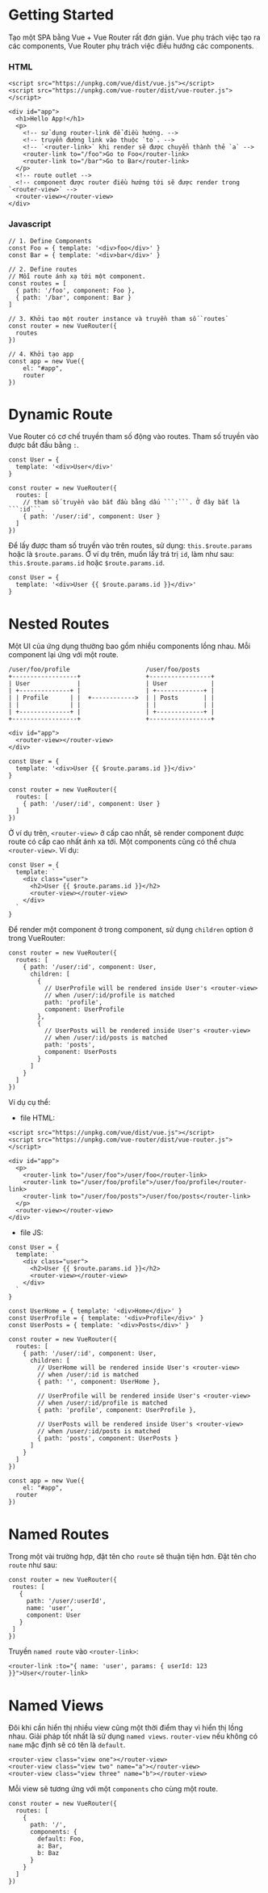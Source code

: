 # Getting Started
   
   Tạo một SPA bằng Vue + Vue Router rất đơn giản. Vue phụ trách việc tạo ra các components, Vue Router phụ trách việc điều hướng các components.

### HTML

```
<script src="https://unpkg.com/vue/dist/vue.js"></script>
<script src="https://unpkg.com/vue-router/dist/vue-router.js"></script>

<div id="app">
  <h1>Hello App!</h1>
  <p>
    <!-- sử dụng router-link để điều hướng. -->
    <!-- truyền đường link vào thuộc `to`. -->
    <!-- `<router-link>` khi render sẽ được chuyển thành thẻ `a` -->
    <router-link to="/foo">Go to Foo</router-link>
    <router-link to="/bar">Go to Bar</router-link>
  </p>
  <!-- route outlet -->
  <!-- component được router điều hướng tới sẽ được render trong `<router-view>` -->
  <router-view></router-view>
</div>
```

### Javascript
    
```
// 1. Define Components
const Foo = { template: '<div>foo</div>' }
const Bar = { template: '<div>bar</div>' }

// 2. Define routes
// Mỗi route ánh xạ tới một component.
const routes = [
  { path: '/foo', component: Foo },
  { path: '/bar', component: Bar }
]

// 3. Khởi tạo một router instance và truyền tham số `routes`
const router = new VueRouter({
  routes
})

// 4. Khởi tạo app
const app = new Vue({
    el: "#app",
    router
})
```

# Dynamic Route

Vue Router có cơ chế truyền tham số động vào routes. Tham số truyền vào được bắt đầu bằng ```:```.

```
const User = {
  template: '<div>User</div>'
}

const router = new VueRouter({
  routes: [
    // tham số truyền vào bắt đầu bằng dấu ```:```. Ở đây bắt là ```:id```.
    { path: '/user/:id', component: User }
  ]
})
```

Để lấy được tham số truyền vào trên routes, sử dụng: ```this.$route.params``` hoặc là ```$route.params```. Ở ví dụ trên, muốn lấy trá trị ```id```, làm như sau: ```this.$route.params.id``` hoặc ```$route.params.id```.

```
const User = {
  template: '<div>User {{ $route.params.id }}</div>'
}
```

# Nested Routes

Một UI của ứng dụng thường bao gồm nhiều components lồng nhau. Mỗi component lại ứng với một route.

```
/user/foo/profile                     /user/foo/posts
+------------------+                  +-----------------+
| User             |                  | User            |
| +--------------+ |                  | +-------------+ |
| | Profile      | |  +------------>  | | Posts       | |
| |              | |                  | |             | |
| +--------------+ |                  | +-------------+ |
+------------------+                  +-----------------+
```

```
<div id="app">
  <router-view></router-view>
</div>
```

```
const User = {
  template: '<div>User {{ $route.params.id }}</div>'
}

const router = new VueRouter({
  routes: [
    { path: '/user/:id', component: User }
  ]
})
```

Ở ví dụ trên, ```<router-view>``` ở cấp cao nhất, sẽ render component được route có cấp cao nhất ánh xa tới. Một components cũng có thể chưa ```<router-view>```. Ví dụ:

```
const User = {
  template: `
    <div class="user">
      <h2>User {{ $route.params.id }}</h2>
      <router-view></router-view>
    </div>
  `
}
```

Để  render một component ở trong component, sử dụng ```children``` option ở trong VueRouter:

```
const router = new VueRouter({
  routes: [
    { path: '/user/:id', component: User,
      children: [
        {
          // UserProfile will be rendered inside User's <router-view>
          // when /user/:id/profile is matched
          path: 'profile',
          component: UserProfile
        },
        {
          // UserPosts will be rendered inside User's <router-view>
          // when /user/:id/posts is matched
          path: 'posts',
          component: UserPosts
        }
      ]
    }
  ]
})
```

Ví dụ cụ thể:

* file HTML:

```
<script src="https://unpkg.com/vue/dist/vue.js"></script>
<script src="https://unpkg.com/vue-router/dist/vue-router.js"></script>

<div id="app">
  <p>
    <router-link to="/user/foo">/user/foo</router-link>
    <router-link to="/user/foo/profile">/user/foo/profile</router-link>
    <router-link to="/user/foo/posts">/user/foo/posts</router-link>
  </p>
  <router-view></router-view>
</div>
```

* file JS:

```
const User = {
  template: `
    <div class="user">
      <h2>User {{ $route.params.id }}</h2>
      <router-view></router-view>
    </div>
  `
}

const UserHome = { template: '<div>Home</div>' }
const UserProfile = { template: '<div>Profile</div>' }
const UserPosts = { template: '<div>Posts</div>' }

const router = new VueRouter({
  routes: [
    { path: '/user/:id', component: User,
      children: [
        // UserHome will be rendered inside User's <router-view>
        // when /user/:id is matched
        { path: '', component: UserHome },
				
        // UserProfile will be rendered inside User's <router-view>
        // when /user/:id/profile is matched
        { path: 'profile', component: UserProfile },

        // UserPosts will be rendered inside User's <router-view>
        // when /user/:id/posts is matched
        { path: 'posts', component: UserPosts }
      ]
    }
  ]
})

const app = new Vue({
	el: "#app",
  router 
})
```

# Named Routes

Trong một vài trường hợp, đặt tên cho ```route``` sẽ thuận tiện hơn. Đặt tên cho ```route``` như sau:
 
 ```
const router = new VueRouter({
  routes: [
    {
      path: '/user/:userId',
      name: 'user',
      component: User
    }
  ]
})
 ```

Truyền ```named route``` vào ```<router-link>```:

```
<router-link :to="{ name: 'user', params: { userId: 123 }}">User</router-link>
```

# Named Views

Đôi khi cần hiển thị nhiều view cũng một thời điểm thay vì hiển thị lồng nhau. Giải pháp tốt nhất là sử dụng ```named views```. ```router-view``` nếu không có ```name``` mặc định sẽ có tên là ```default```. 

```
<router-view class="view one"></router-view>
<router-view class="view two" name="a"></router-view>
<router-view class="view three" name="b"></router-view>
```

Mỗi view sẽ tương ứng với một ```components``` cho cùng một route.

```
const router = new VueRouter({
  routes: [
    {
      path: '/',
      components: {
        default: Foo,
        a: Bar,
        b: Baz
      }
    }
  ]
})
```
